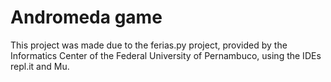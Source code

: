 # Andromeda game
This project was made due to the ferias.py project, provided by the Informatics Center of the Federal University of Pernambuco, using the IDEs repl.it and Mu.

